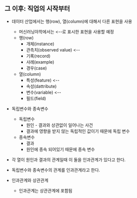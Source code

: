 ## 그 이후: 직업의 시작부터


- 데이터 산업에서는 행(row), 열(column)에 대해서 다른 표현을 사용
  - 머신러닝야학에서는 <--로 표시한 표현을 사용할 예정
  - 행(row)
    - 개체(instance)
    - 관측치(observed value) <--
    - 기록(record)
    - 사례(example)
    - 경우(case)
  - 열(column)
    - 특성(feature) <--
    - 속성(dattribute)
    - 변수(variable) <--
    - 필드(field)


- 독립변수와 종속변수
  - 독립변수
    - 원인 - 결과와 상관없이 일어나는 사건
    - 결과에 영향을 받지 않는 독립적인 값이기 때문에 독립 변수
  - 종속변수
    - 결과
    - 원인에 종속 되어있기 때문에 종속 변수

- 각 열이 원인과 결과의 관계일때 이 둘을 인과관계가 있다고 한다.
- 독립변수와 종속변수의 관계를 인과관계라고 한다.

- 인과관계와 상관관계
  - 인과관계는 상관관계에 포함됨
